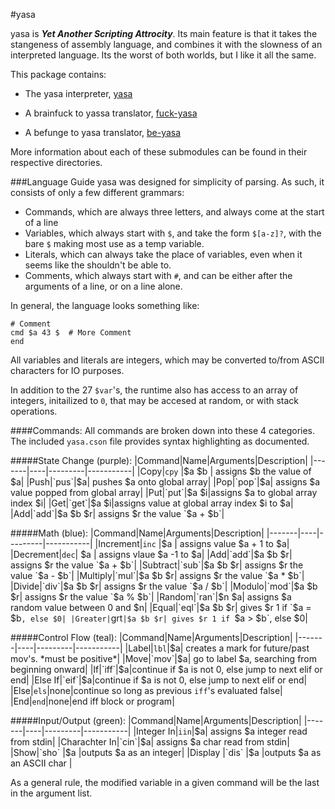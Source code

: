 #yasa

yasa is **_Yet Another Scripting Attrocity_**. Its main feature is that it takes the stangeness of assembly language, and combines it with the slowness of an interpreted language. Its the worst of both worlds, but I like it all the same.

This package contains:

* The yasa interpreter, [yasa](https://github.com/JacksonKearl/yasa/tree/master/yasa-base)

* A brainfuck to yassa translator, [fuck-yasa](https://github.com/JacksonKearl/yasa/tree/master/fuck-yasa)

* A befunge to yasa translator, [be-yasa](https://github.com/JacksonKearl/yasa/tree/master/be-yasa)


More information about each of these submodules can be found in their respective directories.

###Language Guide
yasa was designed for simplicity of parsing. As such, it consists of only a few different grammars:

* Commands, which are always three letters, and always come at the start of a line
* Variables, which always start with `$`, and take the form `$[a-z]?`, with the bare `$` making most use as a temp variable.
* Literals, which can always take the place of variables, even when it seems like the shouldn't be able to.
* Comments, which always start with `#`, and can be either after the arguments of a line, or on a line alone.

In general, the language looks something like:
```
# Comment
cmd $a 43 $  # More Comment
end
```

All variables and literals are integers, which may be converted to/from ASCII characters for IO purposes.

In addition to the 27 `$var`'s, the runtime also has access to an array of integers, initailized to `0`, that may be accesed at random, or with stack operations.

####Commands:
All commands are broken down into these 4 categories. The included `yasa.cson` file provides syntax highlighting as documented.

#####State Change (purple):
|Command|Name|Arguments|Description|
|-------|----|---------|-----------|
|Copy|`cpy` |$a $b | assigns $b the value of $a|
|Push|`pus`|$a| pushes $a onto global array|
|Pop|`pop`|$a| assigns $a value popped from global array|
|Put|`put`|$a $i|assigns $a to global array index $i|
|Get|`get`|$a $i|assigns value at global array index $i to $a|
|Add|`add`|$a $b $r| assigns $r the value `$a + $b`|

#####Math (blue):
|Command|Name|Arguments|Description|
|-------|----|---------|-----------|
|Increment|`inc` |$a | assigns value $a + 1 to $a|
|Decrement|`dec`| $a | assigns vlaue $a -1 to $a|
|Add|`add`|$a $b $r| assigns $r the value `$a + $b`|
|Subtract|`sub`|$a $b $r| assigns $r the value `$a - $b`|
|Multiply|`mul`|$a $b $r| assigns $r the value `$a * $b`|
|Divide|`div`|$a $b $r| assigns $r the value `$a / $b`|
|Modulo|`mod`|$a $b $r| assigns $r the value `$a % $b`|
|Random|`ran`|$n $a| assigns $a random value between 0 and $n|
|Equal|`eql`|$a $b $r| gives $r 1 if `$a = $b`, else $0|
|Greater|`grt`|$a $b $r| gives $r 1 if `$a > $b`, else $0|

#####Control Flow (teal):
|Command|Name|Arguments|Description|
|-------|----|---------|-----------|
|Label|`lbl`|$a| creates a mark for future/past mov's. *must be positive*|
|Move|`mov`|$a| go to label $a, searching from beginning onward|
|If|`iff`|$a|continue if $a is not 0, else jump to next elif or end|
|Else If|`eif`|$a|continue if $a is not 0, else jump to next elif or end|
|Else|`els`|none|continue so long as previous `iff`'s evaluated false|
|End|`end`|none|end iff block or program|

#####Input/Output (green):
|Command|Name|Arguments|Description|
|-------|----|---------|-----------|
|Integer In|`iin`|$a| assigns $a integer read from stdin|
|Charachter In|`cin`|$a| assigns $a char read from stdin|
|Show|`sho` |$a |outputs $a as an integer|
|Display |`dis` |$a |outputs $a as an ASCII char |

As a general rule, the modified variable in a given command will be the last in the argument list.


